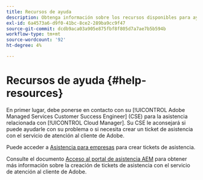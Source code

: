 ```yaml
---
title: Recursos de ayuda
description: Obtenga información sobre los recursos disponibles para ayudarle a utilizar Cloud Manager.
exl-id: 6a4573a6-d9f0-41bc-8ce2-289ba9cc9f47
source-git-commit: dcdb9aca03a905e875fbf8f805d7a7ae7b5b594b
workflow-type: tm+mt
source-wordcount: '92'
ht-degree: 4%

---
```



# Recursos de ayuda {#help-resources}

En primer lugar, debe ponerse en contacto con su [!UICONTROL Adobe Managed Services Customer Success Engineer] (CSE) para la asistencia relacionada con [!UICONTROL Cloud Manager]. Su CSE le aconsejará si puede ayudarle con su problema o si necesita crear un ticket de asistencia con el servicio de atención al cliente de Adobe.

Puede acceder a [Asistencia para empresas](https://experienceleague.adobe.com/?support-tab=home#support) para crear tickets de asistencia.

Consulte el documento [Acceso al portal de asistencia AEM](https://helpx.adobe.com/enterprise/using/support-and-expert-services.html) para obtener más información sobre la creación de tickets de asistencia con el servicio de atención al cliente de Adobe.
